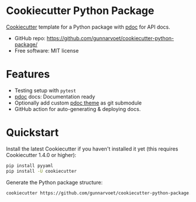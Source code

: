 Cookiecutter Python Package
=============================

[Cookiecutter](https://github.com/cookiecutter/cookiecutter) template for a
Python package with [pdoc](https://pdoc.dev/) for API docs.

-   GitHub repo:
    <https://github.com/gunnarvoet/cookiecutter-python-package/>
-   Free software: MIT license

# Features

- Testing setup with `pytest`
- [pdoc](https://pdoc.dev/) docs: Documentation ready
- Optionally add custom [pdoc theme](https://github.com/gunnarvoet/pdoc-theme-gv) as git submodule
- GitHub action for auto-generating & deploying docs.

# Quickstart

Install the latest Cookiecutter if you haven\'t installed it yet (this
requires Cookiecutter 1.4.0 or higher):
```sh
pip install pyyaml
pip install -U cookiecutter
```

Generate the Python package structure:
```sh
cookiecutter https://github.com/gunnarvoet/cookiecutter-python-package.git
```
